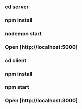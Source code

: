 ### cd server

### npm install

### nodemon start

### Open [http://localhost:5000]

### cd client

### npm install

### npm start

### Open [http://localhost:3000]
